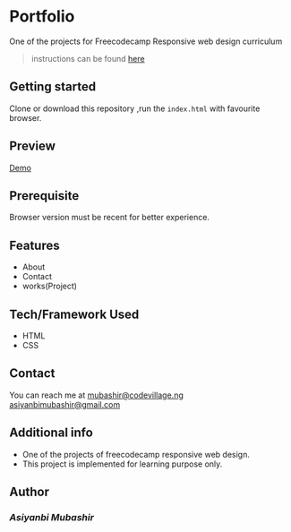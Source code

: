 # Portfolio
One of the projects for Freecodecamp Responsive web design curriculum  

>instructions can be found [here](<https://www.freecodecamp.org/learn/responsive-web-design/responsive-web-design-projects/build-a-personal-portfolio-webpage>)
## Getting started
Clone or download this repository ,run the `index.html` with favourite browser.
## Preview
[Demo](<https://mb-fcc-portfolio.netlify.app/>)

## Prerequisite
Browser version must be recent for better experience.
## Features
- About
- Contact
- works(Project)
## Tech/Framework Used
- HTML
- CSS
## Contact
You can reach me at <mubashir@codevillage.ng>  
<asiyanbimubashir@gmail.com>
## Additional info 
- One of the projects of freecodecamp responsive web design.
- This project is implemented for learning purpose only.
## Author
### _*Asiyanbi Mubashir*_